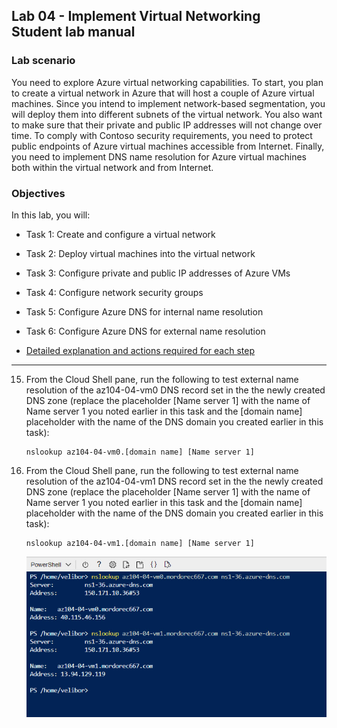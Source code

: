 ## Lab 04 - Implement Virtual Networking  <br /> Student lab manual

### Lab scenario  
You need to explore Azure virtual networking capabilities. To start, you plan to create a virtual network in Azure that will host a couple of Azure virtual machines. Since you intend to implement network-based segmentation, you will deploy them into different subnets of the virtual network. You also want to make sure that their private and public IP addresses will not change over time. To comply with Contoso security requirements, you need to protect public endpoints of Azure virtual machines accessible from Internet. Finally, you need to implement DNS name resolution for Azure virtual machines both within the virtual network and from Internet.  

### Objectives  
In this lab, you will:

* Task 1: Create and configure a virtual network
* Task 2: Deploy virtual machines into the virtual network
* Task 3: Configure private and public IP addresses of Azure VMs
* Task 4: Configure network security groups
* Task 5: Configure Azure DNS for internal name resolution
* Task 6: Configure Azure DNS for external name resolution  

* [Detailed explanation and actions required for each step](https://microsoftlearning.github.io/AZ-104-MicrosoftAzureAdministrator/Instructions/Labs/LAB_04-Implement_Virtual_Networking.html)  

---

15. From the Cloud Shell pane, run the following to test external name resolution of the az104-04-vm0 DNS record set in the the newly created DNS zone (replace the placeholder [Name server 1] with the name of Name server 1 you noted earlier in this task and the [domain name] placeholder with the name of the DNS domain you created earlier in this task):  

    ```poweshell
    nslookup az104-04-vm0.[domain name] [Name server 1]
    ```

17. From the Cloud Shell pane, run the following to test external name resolution of the az104-04-vm1 DNS record set in the the newly created DNS zone (replace the placeholder [Name server 1] with the name of Name server 1 you noted earlier in this task and the [domain name] placeholder with the name of the DNS domain you created earlier in this task):  

    ```poweshell
    nslookup az104-04-vm1.[domain name] [Name server 1]
    ```

    ![proof](./assets/AZ-104.jpg) 
